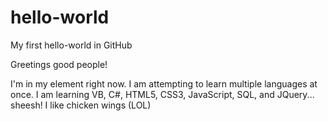 # hello-world
My first hello-world in GitHub

Greetings good people!

I'm in my element right now. I am attempting to learn multiple languages at once. 
I am learning VB, C#, HTML5, CSS3, JavaScript, SQL, and JQuery... sheesh!
I like chicken wings (LOL)


